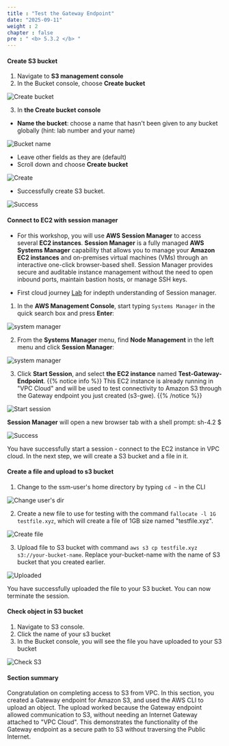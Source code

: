```yaml
---
title : "Test the Gateway Endpoint"
date: "2025-09-11"
weight : 2
chapter : false
pre : " <b> 5.3.2 </b> "
---
```


#### Create S3 bucket

1. Navigate to **S3 management console**
2. In the Bucket console, choose **Create bucket**

![Create bucket](/images/5-Workshop/5.3-S3-vpc/create-bucket.png)

3. In **the Create bucket console**
+ **Name the bucket**: choose a name that hasn't been given to any bucket globally (hint: lab number and your name)

![Bucket name](/images/5-Workshop/5.3-S3-vpc/bucket-name.png)

+ Leave other fields as they are (default)
+ Scroll down and choose **Create bucket**

![Create](/images/5-Workshop/5.3-S3-vpc/create-button.png) 

+ Successfully create S3 bucket.

![Success](/images/5-Workshop/5.3-S3-vpc/bucket-success.png)

#### Connect to EC2 with session manager

+ For this workshop, you will use **AWS Session Manager** to access several **EC2 instances**. **Session Manager** is a fully managed **AWS Systems Manager** capability that allows you to manage your **Amazon EC2 instances**  and on-premises virtual machines (VMs) through an interactive one-click browser-based shell. Session Manager provides secure and auditable instance management without the need to open inbound ports, maintain bastion hosts, or manage SSH keys.

+ First cloud journey [Lab](https://000058.awsstudygroup.com/1-introduce/) for indepth understanding of Session manager.

1. In the **AWS Management Console**, start typing ```Systems Manager``` in the quick search box and press **Enter**:

![system manager](/images/5-Workshop/5.3-S3-vpc/sm.png)

2. From the **Systems Manager** menu, find **Node Management** in the left menu and click **Session Manager**:

![system manager](/images/5-Workshop/5.3-S3-vpc/sm1.png)

3. Click **Start Session**, and select **the EC2 instance** named **Test-Gateway-Endpoint**. 
{{% notice info %}}
This EC2 instance is already running in "VPC Cloud" and will be used to test connectivity to Amazon S3 through the Gateway endpoint you just created (s3-gwe). {{% /notice %}}

![Start session](/images/5-Workshop/5.3-S3-vpc/start-session.png)

**Session Manager** will open a new browser tab with a shell prompt: sh-4.2 $

![Success](/images/5-Workshop/5.3-S3-vpc/start-session-success.png)

You have successfully start a session - connect to the EC2 instance in VPC cloud. In the next step, we will create a S3 bucket and a file in it. 

#### Create a file and upload to s3 bucket

1. Change to the ssm-user's home directory by typing ```cd ~``` in the CLI

![Change user's dir](/images/5-Workshop/5.3-S3-vpc/cli1.png)

2. Create a new file to use for testing with the command ```fallocate -l 1G testfile.xyz```, which will create a file of 1GB size named "testfile.xyz".

![Create file](/images/5-Workshop/5.3-S3-vpc/cli-file.png)

3. Upload file to S3 bucket with command ```aws s3 cp testfile.xyz s3://your-bucket-name```. Replace your-bucket-name with the name of S3 bucket that you created earlier.

![Uploaded](/images/5-Workshop/5.3-S3-vpc/uploaded.png)

You have successfully uploaded the file to your S3 bucket. You can now terminate the session.

#### Check object in S3 bucket

1. Navigate to S3 console.  
2. Click the name of your s3 bucket
3. In the Bucket console, you will see the file you have uploaded to your S3 bucket

![Check S3](/images/5-Workshop/5.3-S3-vpc/check-s3-bucket.png)

#### Section summary

Congratulation on completing access to S3 from VPC. In this section, you created a Gateway endpoint for Amazon S3, and used the AWS CLI to upload an object. The upload worked because the Gateway endpoint allowed communication to S3, without needing an Internet Gateway attached to "VPC Cloud". This demonstrates the functionality of the Gateway endpoint as a secure path to S3 without traversing the Public Internet.













